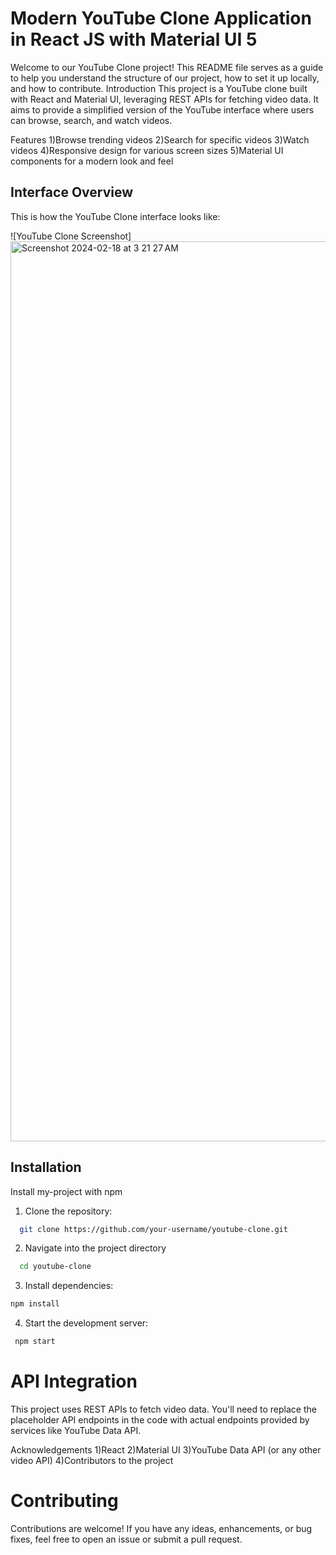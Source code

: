 #  Modern YouTube Clone Application in React JS with Material UI 5
 Welcome to our YouTube Clone project! This README file serves as a guide to help you understand the structure of our project, how to set it up locally, and how to contribute.
Introduction
This project is a YouTube clone built with React and Material UI, leveraging REST APIs for fetching video data. It aims to provide a simplified version of the YouTube interface where users can browse, search, and watch videos.

Features
1)Browse trending videos
2)Search for specific videos
3)Watch videos
4)Responsive design for various screen sizes
5)Material UI components for a modern look and feel

## Interface Overview

This is how the YouTube Clone interface looks like:

![YouTube Clone Screenshot]<img width="1440" alt="Screenshot 2024-02-18 at 3 21 27 AM" src="https://github.com/Nandini150/Youtube-clone-2.0/assets/80650101/36496f2b-612e-41a0-acd1-8df66f88a6e4">


## Installation

Install my-project with npm

1) Clone the repository:
```bash
  git clone https://github.com/your-username/youtube-clone.git

```
2) Navigate into the project directory
```bash
  cd youtube-clone

```
3) Install dependencies:
```bash
npm install
```
  4) Start the development server:
 ```bash
  npm start
  ```

# API Integration
This project uses REST APIs to fetch video data. You'll need to replace the placeholder API endpoints in the code with actual endpoints provided by services like YouTube Data API.


Acknowledgements
1)React
2)Material UI
3)YouTube Data API (or any other video API)
4)Contributors to the project

# Contributing
Contributions are welcome! If you have any ideas, enhancements, or bug fixes, feel free to open an issue or submit a pull request.








